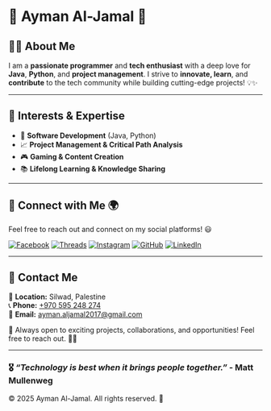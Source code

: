 # 🌟 Ayman Al-Jamal  🚀

## 👨‍💻 About Me
I am a **passionate programmer** and **tech enthusiast** with a deep love for **Java**, **Python**, and **project management**. I strive to **innovate, learn**, and **contribute** to the tech community while building cutting-edge projects! 💡✨

---
## 🎯 Interests & Expertise
- 🚀 **Software Development** (Java, Python)
- 📈 **Project Management & Critical Path Analysis**
- 🎮 **Gaming & Content Creation**
- 📚 **Lifelong Learning & Knowledge Sharing**

---
## 🔗 Connect with Me 🌍
Feel free to reach out and connect on my social platforms! 😃

[![Facebook](https://img.shields.io/badge/Facebook-%231877F2.svg?style=for-the-badge&logo=facebook&logoColor=white)](https://www.facebook.com/share/1GarkogthV/)
[![Threads](https://img.shields.io/badge/Threads-000000?style=for-the-badge&logo=threads&logoColor=white)](https://www.threads.net/@abu_aljamalll)
[![Instagram](https://img.shields.io/badge/Instagram-%23E4405F.svg?style=for-the-badge&logo=instagram&logoColor=white)](https://www.instagram.com/abu_aljamalll)
[![GitHub](https://img.shields.io/badge/GitHub-%23121011.svg?style=for-the-badge&logo=github&logoColor=white)](https://github.com/aymanaljamal)
[![LinkedIn](https://img.shields.io/badge/LinkedIn-%230A66C2.svg?style=for-the-badge&logo=linkedin&logoColor=white)](https://www.linkedin.com/in/ayman-jamal-0a8416332)

---
## 📩 Contact Me
📍 **Location:** Silwad, Palestine  
📞 **Phone:** [+970 595 248 274](tel:+970595248274)  
📧 **Email:** [ayman.aljamal2017@gmail.com](mailto:ayman.aljamal2017@gmail.com)

🌟 Always open to exciting projects, collaborations, and opportunities! Feel free to reach out. 🚀🔥

---
### 🎖️ *“Technology is best when it brings people together.”* - Matt Mullenweg

© 2025 Ayman Al-Jamal. All rights reserved. 🎉
